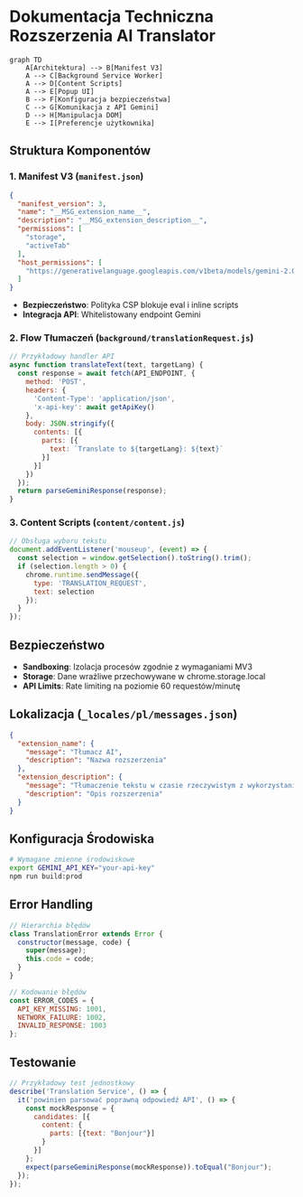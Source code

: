 # Dokumentacja Techniczna Rozszerzenia AI Translator

```mermaid
graph TD
    A[Architektura] --> B[Manifest V3]
    A --> C[Background Service Worker]
    A --> D[Content Scripts]
    A --> E[Popup UI]
    B --> F[Konfiguracja bezpieczeństwa]
    C --> G[Komunikacja z API Gemini]
    D --> H[Manipulacja DOM]
    E --> I[Preferencje użytkownika]
```

## Struktura Komponentów

### 1. Manifest V3 (`manifest.json`)
```json
{
  "manifest_version": 3,
  "name": "__MSG_extension_name__",
  "description": "__MSG_extension_description__",
  "permissions": [
    "storage",
    "activeTab"
  ],
  "host_permissions": [
    "https://generativelanguage.googleapis.com/v1beta/models/gemini-2.0-flash-exp:generateContent"
  ]
}
```
- **Bezpieczeństwo**: Polityka CSP blokuje eval i inline scripts
- **Integracja API**: Whitelistowany endpoint Gemini

### 2. Flow Tłumaczeń (`background/translationRequest.js`)
```javascript
// Przykładowy handler API
async function translateText(text, targetLang) {
  const response = await fetch(API_ENDPOINT, {
    method: 'POST',
    headers: {
      'Content-Type': 'application/json',
      'x-api-key': await getApiKey()
    },
    body: JSON.stringify({
      contents: [{
        parts: [{
          text: `Translate to ${targetLang}: ${text}`
        }]
      }]
    })
  });
  return parseGeminiResponse(response);
}
```

### 3. Content Scripts (`content/content.js`)
```javascript
// Obsługa wyboru tekstu
document.addEventListener('mouseup', (event) => {
  const selection = window.getSelection().toString().trim();
  if (selection.length > 0) {
    chrome.runtime.sendMessage({
      type: 'TRANSLATION_REQUEST',
      text: selection
    });
  }
});
```

## Bezpieczeństwo
- **Sandboxing**: Izolacja procesów zgodnie z wymaganiami MV3
- **Storage**: Dane wrażliwe przechowywane w chrome.storage.local
- **API Limits**: Rate limiting na poziomie 60 requestów/minutę

## Lokalizacja (`_locales/pl/messages.json`)
```json
{
  "extension_name": {
    "message": "Tłumacz AI",
    "description": "Nazwa rozszerzenia"
  },
  "extension_description": {
    "message": "Tłumaczenie tekstu w czasie rzeczywistym z wykorzystaniem Gemini API",
    "description": "Opis rozszerzenia"
  }
}
```

## Konfiguracja Środowiska
```bash
# Wymagane zmienne środowiskowe
export GEMINI_API_KEY="your-api-key"
npm run build:prod
```

## Error Handling
```javascript
// Hierarchia błędów
class TranslationError extends Error {
  constructor(message, code) {
    super(message);
    this.code = code;
  }
}

// Kodowanie błędów
const ERROR_CODES = {
  API_KEY_MISSING: 1001,
  NETWORK_FAILURE: 1002,
  INVALID_RESPONSE: 1003
};
```

## Testowanie
```javascript
// Przykładowy test jednostkowy
describe('Translation Service', () => {
  it('powinien parsować poprawną odpowiedź API', () => {
    const mockResponse = {
      candidates: [{
        content: {
          parts: [{text: "Bonjour"}]
        }
      }]
    };
    expect(parseGeminiResponse(mockResponse)).toEqual("Bonjour");
  });
});